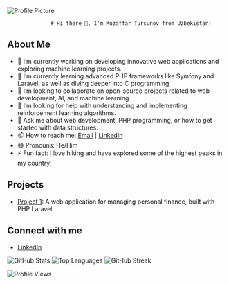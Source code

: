 
![Profile Picture](https://github.com/muzaffaar.png)

                  # Hi there 👋, I'm Muzaffar Tursunov from Uzbekistan!

## About Me
- 🔭 I’m currently working on developing innovative web applications and exploring machine learning projects.
- 🌱 I’m currently learning advanced PHP frameworks like Symfony and Laravel, as well as diving deeper into C programming.
- 👯 I’m looking to collaborate on open-source projects related to web development, AI, and machine learning.
- 🤔 I’m looking for help with understanding and implementing reinforcement learning algorithms.
- 💬 Ask me about web development, PHP programming, or how to get started with data structures.
- 📫 How to reach me: [Email](mailto:muzaffart949@gmail.com) | [LinkedIn](https://www.linkedin.com/in/muzaffar-tursunov-4065b8244) 
- 😄 Pronouns: He/Him
- ⚡ Fun fact: I love hiking and have explored some of the highest peaks in my country!

## Projects
- [Project 1]([https://tanlovmedia.uz/]): A web application for managing personal finance, built with PHP Laravel.

## Connect with me
- [LinkedIn](https://www.linkedin.com/in/muzaffar-tursunov-4065b8244)

![GitHub Stats](https://github-readme-stats.vercel.app/api?username=muzaffaar&show_icons=true)
![Top Languages](https://github-readme-stats.vercel.app/api/top-langs/?username=muzaffaar&layout=compact)
![GitHub Streak](https://github-readme-streak-stats.herokuapp.com/?user=muzaffaar)

![Profile Views](https://komarev.com/ghpvc/?username=muzaffaar)

